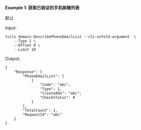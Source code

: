 **Example 1: 获取已验证的手机邮箱列表**

默认

Input: 

```
tccli domain DescribePhoneEmailList --cli-unfold-argument  \
    --Type 1 \
    --Offset 0 \
    --Limit 10
```

Output: 
```
{
    "Response": {
        "PhoneEmailList": [
            {
                "Code": "abc",
                "Type": 1,
                "CreatedOn": "abc",
                "CheckStatus": 0
            }
        ],
        "TotalCount": 1,
        "RequestId": "abc"
    }
}
```

